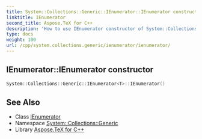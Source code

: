 ```yaml
---
title: System::Collections::Generic::IEnumerator::IEnumerator constructor
linktitle: IEnumerator
second_title: Aspose.TeX for C++
description: 'How to use IEnumerator constructor of System::Collections::Generic::IEnumerator class in C++.'
type: docs
weight: 100
url: /cpp/system.collections.generic/ienumerator/ienumerator/
---
```

## IEnumerator::IEnumerator constructor




```cpp
System::Collections::Generic::IEnumerator<T>::IEnumerator()
```

## See Also

* Class [IEnumerator](../)
* Namespace [System::Collections::Generic](../../)
* Library [Aspose.TeX for C++](../../../)
